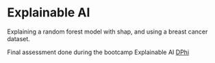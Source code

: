 # Explainable AI

Explaining a random forest model with shap,
and using a breast cancer dataset.

Final assessment done during the bootcamp Explainable AI [DPhi](https://dphi.tech/)